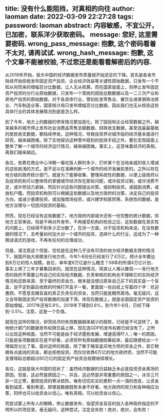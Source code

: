 title: 没有什么能阻挡，对真相的向往
author: laoman
date: 2022-03-09 22:27:28
tags:
password: laoman
abstract: 内容敏感，不宜公开，已加密，联系洋少获取密码。
message: 您好, 这里需要密码.
wrong_pass_message: 抱歉, 这个密码看着不太对, 请再试试.
wrong_hash_message: 抱歉, 这个文章不能被校验, 不过您还是能看看解密后的内容.
---
从2018年开始，我大中国的经济数据发布质量就开始坚定的下降。首先是各省市陆续开始拒绝发布固定资产投资、企业经济效益等关键性原始数据，只发布一个不知从何而来的增幅百分比数据，让人无从核算。而在国家层面上，则停止发布固定资产投资的分行业原始数据，只发布一个笼统的固投总数数据以及一二三次产业和房地产投资的原始数据，对于各具体行业，譬如批发零售业、餐饮业或者钢铁冶炼业、汽车制造业等，国家统计局只发布增幅百分比数据，因此我们也无从核验这些具体行业的具体发展情况到底是怎么样。



到了今年，地方上的数据的停发情况更加恶化，除了固投和企业经营数据之外，越来越多的城市停止发布社会消费品零售总额数据、财政收支数据，甚至连最最基础的居民收支数据，都陆续停发。这种情况，导致投资界对城市级的经济基本面进行研究，越来越困难。除了实地探访这种管中窥豹的低效手段之外，要在宏观层面上整体了解一个城市的经济运行情况，越来越困难。事实上，这意味着经济的真相，离我们越来越远。



各位，依靠在商业中心冷眼一看吃饭人群的多少，打听某个在当地亲戚的收入增减的这些肤浅的方式，是不足以在准确判断一个城市的经济发展前景的。之所以存在地方级的政府统计部门，就是为了能够收集、整理系统性的数据，以便上级政府以及投资机构可以整体性的掌握城市经济存在那些问题，或许投资过剩，或许消费不足，或许劳动力紧缺，然后针对这些问题提出对策，或抑制投资，或鼓励消费，或放松户籍。而投资机构则可以根据这些数据以及地方政府的治策，决定自己的投资方向，或减少基建投资，或加强商场投资，或兴建学校医院等。系统性的数据，是地方治理与一切民间投资的基础。



然而，现在已经没有这些数据了。地方政府内部或许还有一份完整的统计数据，供地方主官审阅，但是不再对外发布，不再接受机构的检验之后，这些数据在真实性的问题上，已经得不到多少正分数了。在另一方面，对于投资机构来说，在没有数据的情况下，去考量如何加大对一个城市的投资，选择什么的行业，这成为了一种猜谜语式的游戏，不再有任何的合理成分。



但是，请注意这个但是，恰恰是在这种几乎没有可信的地方经济数据支撑的情况下，我国开始大规模发行地方债，今年1-8月份已经发行了4万亿，预计全年要达到6万亿的惊人规模。各位，单年度6万亿是什么概念？08年的所谓4万亿计划，事实上用了三年才募集回来的。就现在这种情况，简直让人难以置信——发行地方债的政府不需要公布自己的实际经济数据，负责审核的机构也不理睬它的实际经济情况和还款来源，至于最终的资金方，根本就没想过原来自己买下的其实是一个盲盒，说不定到最后收款的时候打开盒子一看，里面就一张白纸上写着四个字：欢迎惠顾。不愿意去赌盲盒的真正负责任的资金，当然只能是黯然离场。毫无疑问，这又会导致固定资产投资数据的加速下滑。体现在数据上，就是全国固定资产投资的原始增幅，2017年还有5.9%，2018年下降到0.6%，到今年1-8月，已经下降到-3.5%。注意，这是一个负值。







就现在这样的情况，研究经济的有效数据越来越少的趋势，已经是不可逆转了，各地统计部门的数据发布权限日益上移，现在连GDP的发布权都已经没有了。之所以出现这种局面，当然不可能是由于经济蓬勃发展，增速高得吓人；唯一的原因，只能是各项数据实在是不好看，必须将所有原始数据统筹起来，最后随便给出一个增幅百分比了事。面对这样的局面，除了敢于赌盲盒买地方债的资金之外，其它稍微有点底线的资金，都会拒绝投资。而仅仅依靠6万亿的地方政府债，当然不可能支撑得起总额超过60万亿的固定资产投资总规模继续增长。



各位，这就是我大中国的现状了：虽然经济数据的日益缺乏未必是投资资金离场的原因，但是，这必然是原因之一，并且，这必然是非常重要的原因之一。冰冻三尺非一日之寒，要把投资的寒冰捂热，唯有切切实实的累积一点一滴的改变，让资金看到诚意，看到希望。即便是数据趋势本身不好看，地方政府的努力和各种相应治策，同样也可以给资金以信心。唯有真相，可以给资金以信心。







而尝试蒙上所有人的眼睛，停止数据发布，指望资金盲目的投入各种政府指定的不明所以的项目里，毫无疑问，这种尝试，注定会失败！绝对，绝对，会失败！
